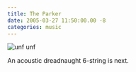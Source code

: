```yaml
---
title: The Parker
date: 2005-03-27 11:50:00.00 -8
categories: music
---
```

![unf unf](/images/parkerflyclassic.jpg)

An acoustic dreadnaught 6-string is next.
